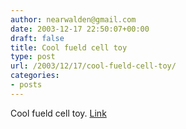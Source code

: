 ```yaml
---
author: nearwalden@gmail.com
date: 2003-12-17 22:50:07+00:00
draft: false
title: Cool fueld cell toy
type: post
url: /2003/12/17/cool-fueld-cell-toy/
categories:
- posts
---
```


Cool fueld cell toy.  [Link](//boingboing.net/2003_12_01_archive.html#107155385780359363")



